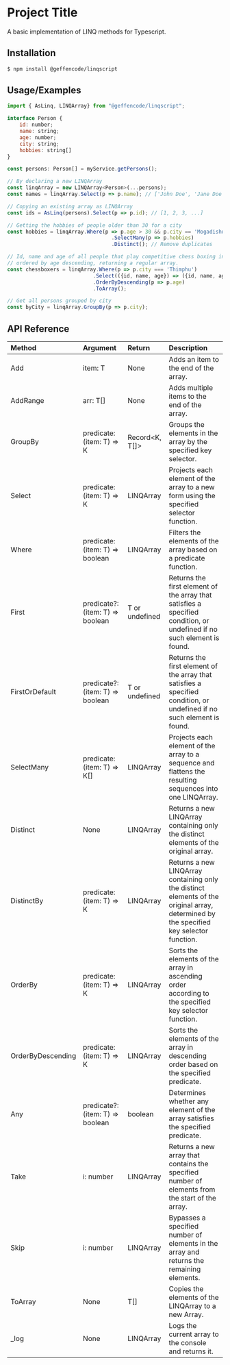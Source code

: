 
  # Project Title

  A basic implementation of LINQ methods for Typescript.




  ## Installation


  ```bash
  $ npm install @geffencode/linqscript
  ```

      
  ## Usage/Examples

  ```js
  import { AsLinq, LINQArray} from "@geffencode/linqscript";

  interface Person {
      id: number;
      name: string;
      age: number;
      city: string;
      hobbies: string[]
  }

  const persons: Person[] = myService.getPersons();

  // By declaring a new LINQArray
  const linqArray = new LINQArray<Person>(...persons);
  const names = linqArray.Select(p => p.name); // ['John Doe', 'Jane Doe', 'Jane Smith', ...]

  // Copying an existing array as LINQArray
  const ids = AsLinq(persons).Select(p => p.id); // [1, 2, 3, ...]

  // Getting the hobbies of people older than 30 for a city
  const hobbies = linqArray.Where(p => p.age > 30 && p.city == 'Mogadishu')
                                    .SelectMany(p => p.hobbies)
                                    .Distinct(); // Remove duplicates

  // Id, name and age of all people that play competitive chess boxing in Thimphu
  // ordered by age descending, returning a regular array.
  const chessboxers = linqArray.Where(p => p.city === 'Thimphu')
                              .Select(({id, name, age}) => ({id, name, age}))
                              .OrderByDescending(p => p.age)
                              .ToArray();

  // Get all persons grouped by city
  const byCity = linqArray.GroupBy(p => p.city);

  ```


  ## API Reference


  |Method|Argument|Return|Description|
  |:----|:----|:----|:----|
  |Add|item: T|None|Adds an item to the end of the array.|
  |AddRange|arr: T[]|None|Adds multiple items to the end of the array.|
  |GroupBy|predicate: (item: T) => K|Record<K, T[]>|Groups the elements in the array by the specified key selector.|
  |Select|predicate: (item: T) => K|LINQArray<K>|Projects each element of the array to a new form using the specified selector function.|
  |Where|predicate: (item: T) => boolean|LINQArray<T>|Filters the elements of the array based on a predicate function.|
  |First|predicate?: (item: T) => boolean|T or undefined|Returns the first element of the array that satisfies a specified condition, or undefined if no such element is found.|
  |FirstOrDefault|predicate?: (item: T) => boolean|T or undefined|Returns the first element of the array that satisfies a specified condition, or undefined if no such element is found.|
  |SelectMany|predicate: (item: T) => K[]|LINQArray<K>|Projects each element of the array to a sequence and flattens the resulting sequences into one LINQArray.|
  |Distinct|None|LINQArray<T>|Returns a new LINQArray containing only the distinct elements of the original array.|
  |DistinctBy|predicate: (item: T) => K|LINQArray<T>|Returns a new LINQArray containing only the distinct elements of the original array, determined by the specified key selector function.|
  |OrderBy|predicate: (item: T) => K|LINQArray<T>|Sorts the elements of the array in ascending order according to the specified key selector function.|
  |OrderByDescending|predicate: (item: T) => K|LINQArray<T>|Sorts the elements of the array in descending order based on the specified predicate.|
  |Any|predicate?: (item: T) => boolean|boolean|Determines whether any element of the array satisfies the specified predicate.|
  |Take|i: number|LINQArray<T>|Returns a new array that contains the specified number of elements from the start of the array.|
  |Skip|i: number|LINQArray<T>|Bypasses a specified number of elements in the array and returns the remaining elements.|
  |ToArray|None|T[]|Copies the elements of the LINQArray to a new Array.|
  |_log|None|LINQArray<T>|Logs the current array to the console and returns it.|
